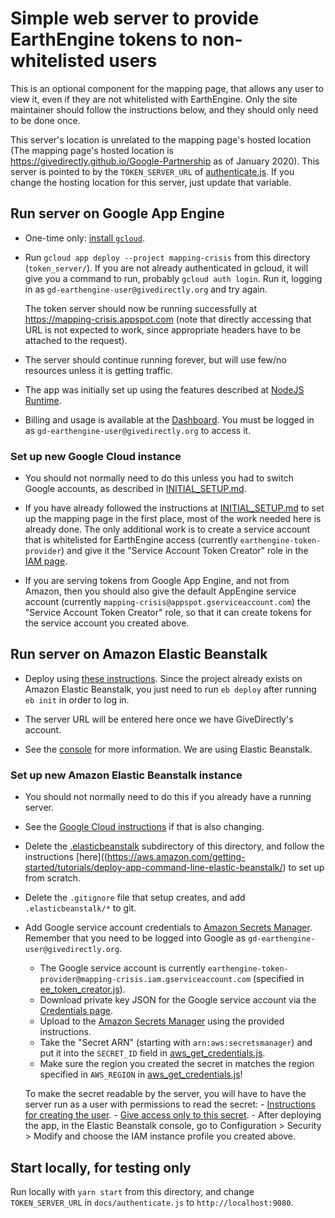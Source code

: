 # Simple web server to provide EarthEngine tokens to non-whitelisted users

This is an optional component for the mapping page, that allows any user to view
it, even if they are not whitelisted with EarthEngine. Only the site maintainer
should follow the instructions below, and they should only need to be done once.

This server's location is unrelated to the mapping page's hosted location (The
mapping page's hosted location is
https://givedirectly.github.io/Google-Partnership as of January 2020). This
server is pointed to by the `TOKEN_SERVER_URL` of
[authenticate.js](../docs/authenticate.js). If you change the hosting location
for this server, just update that variable.

## Run server on Google App Engine

*   One-time only: [install `gcloud`](https://cloud.google.com/sdk/docs/).

*   Run `gcloud app deploy --project mapping-crisis` from this directory
    (`token_server/`). If you are not already authenticated in gcloud, it will
    give you a command to run, probably `gcloud auth login`. Run it, logging in
    as `gd-earthengine-user@givedirectly.org` and try again.

    The token server should now be running successfully at
    https://mapping-crisis.appspot.com (note that directly accessing that URL is
    not expected to work, since appropriate headers have to be attached to the
    request).

*   The server should continue running forever, but will use few/no resources
    unless it is getting traffic.

*   The app was initially set up using the features described at
    [NodeJS Runtime](https://cloud.google.com/appengine/docs/standard/nodejs/runtime).

*   Billing and usage is available at the
    [Dashboard](https://console.cloud.google.com/appengine?folder=&organizationId=838088520005&project=mapping-crisis).
    You must be logged in as `gd-earthengine-user@givedirectly.org` to access
    it.

### Set up new Google Cloud instance

*   You should not normally need to do this unless you had to switch Google
    accounts, as described in [INITIAL_SETUP.md](../docs/INITIAL_SETUP.md).
*   If you have already followed the instructions at
    [INITIAL_SETUP.md](../docs/INITIAL_SETUP.md) to set up the mapping page in
    the first place, most of the work needed here is already done. The only
    additional work is to create a service account that is whitelisted for
    EarthEngine access (currently `earthengine-token-provider`) and give it the
    "Service Account Token Creator" role in the
    [IAM page](https://console.developers.google.com/iam-admin/iam?project=mapping-crisis).

*   If you are serving tokens from Google App Engine, and not from Amazon, then
    you should also give the default AppEngine service account (currently
    `mapping-crisis@appspot.gserviceaccount.com`) the "Service Account Token
    Creator" role, so that it can create tokens for the service account you
    created above.

## Run server on Amazon Elastic Beanstalk

*   Deploy using
    [these instructions](https://aws.amazon.com/getting-started/tutorials/deploy-app-command-line-elastic-beanstalk/).
    Since the project already exists on Amazon Elastic Beanstalk, you just need
    to run `eb deploy` after running `eb init` in order to log in.

*   The server URL will be entered here once we have GiveDirectly's account.

*   See the [console](https://console.aws.amazon.com/) for more information. We
    are using Elastic Beanstalk.

### Set up new Amazon Elastic Beanstalk instance

*   You should not normally need to do this if you already have a running
    server.
*   See the [Google Cloud instructions](#set-up-new-google-cloud-instance) if
    that is also changing.
*   Delete the [.elasticbeanstalk](./.elasticbeanstalk) subdirectory of this
    directory, and follow the instructions
    [here]((https://aws.amazon.com/getting-started/tutorials/deploy-app-command-line-elastic-beanstalk/)
    to set up from scratch.
*   Delete the `.gitignore` file that setup creates, and add
    `.elasticbeanstalk/*` to git.
*   Add Google service account credentials to
    [Amazon Secrets Manager](https://aws.amazon.com/secrets-manager/getting-started/).
    Remember that you need to be logged into Google as
    `gd-earthengine-user@givedirectly.org`.

    -   The Google service account is currently
        `earthengine-token-provider@mapping-crisis.iam.gserviceaccount.com`
        (specified in [ee_token_creator.js](./ee_token_creator.js)).
    -   Download private key JSON for the Google service account via the
        [Credentials page](https://console.developers.google.com/apis/credentials?project=mapping-crisis).
    -   Upload to the
        [Amazon Secrets Manager](https://aws.amazon.com/secrets-manager/getting-started/)
        using the provided instructions.
    -   Take the "Secret ARN" (starting with `arn:aws:secretsmanager`) and put
        it into the `SECRET_ID` field in
        [aws_get_credentials.js](./aws_get_credentials.js).
    -   Make sure the region you created the secret in matches the region
        specified in `AWS_REGION` in
        [aws_get_credentials.js](./aws_get_credentials.js)!

    To make the secret readable by the server, you will have to have the server
    run as a user with permissions to read the secret: -
    [Instructions for creating the user](https://docs.aws.amazon.com/elasticbeanstalk/latest/dg/iam-instanceprofile.html#iam-instanceprofile-create). -
    [Give access only to this secret](https://docs.aws.amazon.com/secretsmanager/latest/userguide/auth-and-access_identity-based-policies.html#permissions_grant-limited-resources). -
    After deploying the app, in the Elastic Beanstalk console, go to
    Configuration > Security > Modify and choose the IAM instance profile you
    created above.

## Start locally, for testing only

Run locally with `yarn start` from this directory, and change `TOKEN_SERVER_URL`
in `docs/authenticate.js` to `http://localhost:9080`.
